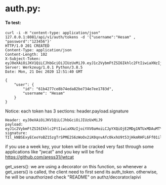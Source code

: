 # auth.py:


#### To test:
```
curl -i -H "content-type: application/json" 127.0.0.1:8081/api/v1/auth/tokens -d '{"username":"Hesam" , "password":"123456"}'
HTTP/1.0 201 CREATED
Content-Type: application/json
Content-Length: 102
X-Subject-Token: eyJ0eXAiOiJKV1QiLCJhbGciOiJIUzUxMiJ9.eyJ1c2VybmFtZSI6Ikhlc2FtIiwiaXNzIjoiYXV0aHoiLCJpYXQiOjE2MDg1NTUxMDAuMTY2NTc1NCwibmJmIjoxNjA4NTU1MTAwLjE2NjU3NTQsImV4cCI6MTYwODU1NTIwMC4xNjY1NzU0fQ.TIl_kNBSExyECeoYoBZ15zgTrSPME2S6zWoOx2iK0qnvAfc0kxhU9t53jHkmRHFL6Ff01ilVD_ycnWTtRgXpuA
Server: Werkzeug/1.0.1 Python/3.8.5
Date: Mon, 21 Dec 2020 12:51:40 GMT

{
    "user": {
        "id": "61b4277ce8b74eda82be734e7ee1783d",
        "username": "Hesam"
    }
}
```

Notice: each token has 3 sections:
header.payload.signature
```
Header: eyJ0eXAiOiJKV1QiLCJhbGciOiJIUzUxMiJ9
payload: eyJ1c2VybmFtZSI6Ikhlc2FtIiwiaXNzIjoiYXV0aHoiLCJpYXQiOjE2MDg1NTUxMDAuMTY2NTc1NCwibmJmIjoxNjA4NTU1MTAwLjE2NjU3NTQsImV4cCI6MTYwODU1NTIwMC4xNjY1NzU0fQ
signature: TIl_kNBSExyECeoYoBZ15zgTrSPME2S6zWoOx2iK0qnvAfc0kxhU9t53jHkmRHFL6Ff01ilVD_ycnWTtRgXpuA
```

if you use a week key, your token will be cracked very fast through some applications like "jwcat" and you key will be find
https://github.com/aress31/jwtcat


get_users():
we are using a decorator on this function, so whenever a get_users() is called, the client need to first send its auth_token. otherwise, he will be unauthorized 
check "README" on authz/decorator/apivi  